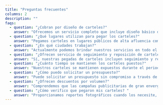```yaml
---
title: "Preguntas frecuentes"
columns: 2
description: ""
faqs:
  - question: "¿Cobran por diseño de carteles?"
    answer: "Ofrecemos un servicio completo que incluye diseño básico de carteles a un módico precio. Si requiere diseños más elaborados, podemos presupuestar diseños más personalizados."
  - question: "¿Qué lugares utilizan para pegar los carteles?"
    answer: "Pegamos carteles en lugares públicos de alta afluencia como paradas de autobús, calles comerciales, estaciones de metro, entre otros."
  - question: "¿En qué ciudades trabajan?"
    answer: "Actualmente podemos brindar nuestros servicios en todo el territorio nacional siendo las principales ciudades como Madrid, Barcelona, Valencia o Sevilla en las que tenemos mayor presencia."
  - question: "¿Ofrecen servicio de seguimiento y reposición de carteles?"
    answer: "Sí, nuestras pegadas de carteles incluyen seguimiento y reposición de los carteles dañados o tapados durante el periodo de exhibición contratado."
  - question: "¿Cuánto tiempo se mantienen los carteles puestos?"
    answer: "Nuestros carteles se mantienen expuestos durante el periodo acordado, que normalmente va de 2 semanas a un mes."
  - question: "¿Cómo puedo solicitar un presupuesto?"
    answer: "Puede solicitar un presupuesto sin compromiso a través de nuestro <a href='/contacto' target='_blank'>formulario de contacto</a>. Indique la ciudad, número de carteles y periodo deseado y nos pondremos en contacto con usted a la mayor brevedad posible. También puede llamar al teléfono 91 306 29 22."
  - question: "¿Ofrecen descuentos por volumen?"
    answer: "Comprendemos que las campañas publicitarias de gran envergadura requieren un presupuesto considerable. Por ello, ofrecemos descuentos por volumen para clientes que contraten una cantidad significativa de carteles. Puede llamar al teléfono 91 305 29 22 para analizar su caso."
  - question: "¿Cómo verifico que pegaron mis carteles? "
    answer: "Proporcionamos reportes fotográficos cuando los necesite, tanto al inicio de la campaña, durante la misma o después de su finalización, para que pueda verificar la colocación de los carteles."
---
```

